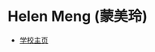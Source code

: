 # Helen Meng (蒙美玲)

- [学校主页](https://www.se.cuhk.edu.hk/people/academic-staff/prof-meng-mei-ling-helen/)